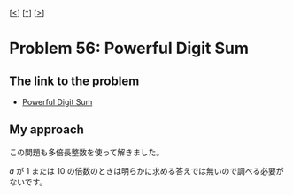 \[[<](./p0055.md)] \[[^](../README_ja.md)] \[[>](./p0057.md)]

# Problem 56: Powerful Digit Sum

## The link to the problem

- [Powerful Digit Sum](https://projecteuler.net/problem=56)

## My approach

この問題も多倍長整数を使って解きました。

$a$ が 1 または 10 の倍数のときは明らかに求める答えでは無いので調べる必要がないです。
